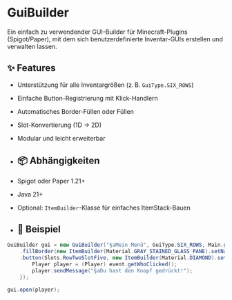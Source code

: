# GuiBuilder
Ein einfach zu verwendender GUI-Builder für Minecraft-Plugins (Spigot/Paper), mit dem sich benutzerdefinierte Inventar-GUIs erstellen und verwalten lassen.

## ✨ Features

- Unterstützung für alle Inventargrößen (z. B. `GuiType.SIX_ROWS`)
- Einfache Button-Registrierung mit Klick-Handlern
- Automatisches Border-Füllen oder Füllen
- Slot-Konvertierung (1D → 2D)
- Modular und leicht erweiterbar

- ## 📦 Abhängigkeiten

- Spigot oder Paper 1.21+
- Java 21+
- Optional: `ItemBuilder`-Klasse für einfaches ItemStack-Bauen

- ## 🧱 Beispiel

```java
GuiBuilder gui = new GuiBuilder("§aMein Menü", GuiType.SIX_ROWS, Main.getInstance())
    .fillBorder(new ItemBuilder(Material.GRAY_STAINED_GLASS_PANE).setName("§").build())
    .button(Slots.RowTwoSlotFive, new ItemBuilder(Material.DIAMOND).setName("§bKlick mich!").build(), event -> {
        Player player = (Player) event.getWhoClicked();
        player.sendMessage("§aDu hast den Knopf gedrückt!");
    });

gui.open(player);
```
